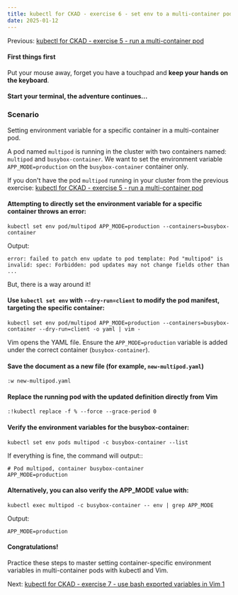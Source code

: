 ```yaml
---
title: kubectl for CKAD - exercise 6 - set env to a multi-container pod
date: 2025-01-12
---
```

Previous: [kubectl for CKAD - exercise 5 - run a multi-container pod](https://miroberes.github.io/CKAD-Exam-Tips/CKAD-Exam-Tips-kubectl-exercises/CKAD-Exam-Tips-kubectl-exercises-005-run-multi-container-pod.html)

#### First things first
Put your mouse away, forget you have a touchpad and **keep your hands on the keyboard**.

#### Start your terminal, the adventure continues...

### Scenario
Setting environment variable for a specific container in a multi-container pod.

A pod named `multipod` is running in the cluster with two containers named: `multipod` and `busybox-container`. We want to set the environment variable `APP_MODE=production` on the `busybox-container` container only.

If you don't have the pod `multipod` running in your cluster from the previous exercise: [kubectl for CKAD - exercise 5 - run a multi-container pod](https://miroberes.github.io/CKAD-Exam-Tips/CKAD-Exam-Tips-kubectl-exercises/CKAD-Exam-Tips-kubectl-exercises-005-run-multi-container-pod.html)

#### Attempting to directly set the environment variable for a specific container throws an error:
```
kubectl set env pod/multipod APP_MODE=production --containers=busybox-container
```
Output:
```
error: failed to patch env update to pod template: Pod "multipod" is invalid: spec: Forbidden: pod updates may not change fields other than ...
```

But, there is a way around it! 

#### Use `kubectl set env`  with `--dry-run=client` to modify the pod manifest,  targeting the specific container:
```
kubectl set env pod/multipod APP_MODE=production --containers=busybox-container --dry-run=client -o yaml | vim -
```

Vim opens the YAML file. Ensure the `APP_MODE=production` variable is added under the correct container (`busybox-container`).

#### Save the document as a new file (for example, `new-multipod.yaml`)
```
:w new-multipod.yaml
```

#### Replace the running pod with the updated definition directly from Vim
```
:!kubectl replace -f % --force --grace-period 0
```

#### Verify the environment variables for the busybox-container:
```
kubectl set env pods multipod -c busybox-container --list
```
If everything is fine, the command will output::
```
# Pod multipod, container busybox-container
APP_MODE=production
```
#### Alternatively, you can also verify the APP_MODE value with:
```
kubectl exec multipod -c busybox-container -- env | grep APP_MODE
```
Output:
```
APP_MODE=production
```

#### Congratulations!
Practice these steps to master setting container-specific environment variables in multi-container pods with kubectl and Vim.

Next: [kubectl for CKAD - exercise 7 - use bash exported variables in Vim 1](https://miroberes.github.io/CKAD-Exam-Tips/CKAD-Exam-Tips-kubectl-exercises/CKAD-Exam-Tips-kubectl-exercises-007-use-bash-variables1.html)
